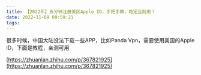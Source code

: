 ```yaml
---
title: 【2022年】五分钟注册美区Apple ID，手把手教，稳定且耐用！
date: 2022-11-09 09:59:21
tags:
---
```


很多时候，中国大陆没法下载一些APP，比如Panda Vpn，需要使用美国的Apple ID，下面是教程，亲测可用

[https://zhuanlan.zhihu.com/p/367821925](https://zhuanlan.zhihu.com/p/367821925)